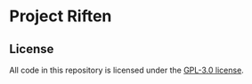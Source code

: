 # Project Riften <!-- omit in toc --> 

## License

All code in this repository is licensed under the [GPL-3.0 license](LICENSE).